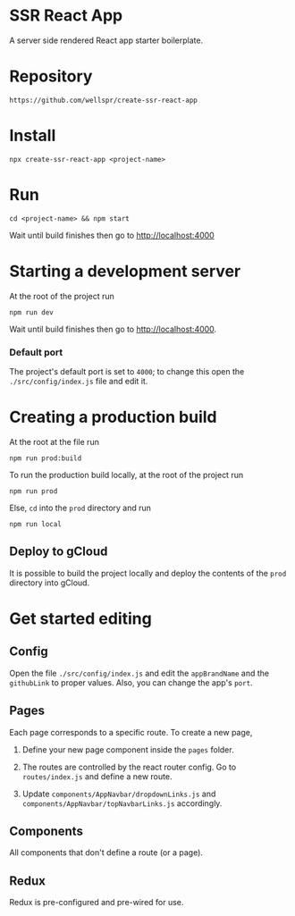 # SSR React App

A server side rendered React app starter boilerplate.

# Repository

    https://github.com/wellspr/create-ssr-react-app


# Install 

    npx create-ssr-react-app <project-name>

# Run

    cd <project-name> && npm start

Wait until build finishes then go to [http://localhost:4000](http://localhost:4000)

# Starting a development server
At the root of the project run

    npm run dev

Wait until build finishes then go to [http://localhost:4000](http://localhost:4000).

### Default port

The project's default port is set to `4000`; to change this open the `./src/config/index.js` file and edit it.

# Creating a production build
At the root at the file run 

    npm run prod:build

To run the production build locally, at the root of the project run

    npm run prod

Else, `cd` into the `prod` directory and run

    npm run local

## Deploy to gCloud

It is possible to build the project locally and deploy the contents of the `prod` directory into gCloud.

# Get started editing

## Config 

Open the file `./src/config/index.js` and edit the `appBrandName` and the `githubLink` to proper values. Also, you can change the app's `port`.

## Pages

Each page corresponds to a specific route. To create a new page,

1) Define your new page component inside the `pages` folder.

2) The routes are controlled by the react router config. Go to `routes/index.js` and define a new route.

3) Update `components/AppNavbar/dropdownLinks.js` and `components/AppNavbar/topNavbarLinks.js` accordingly.

## Components

All components that don't define a route (or a page).

## Redux

Redux is pre-configured and pre-wired for use.

